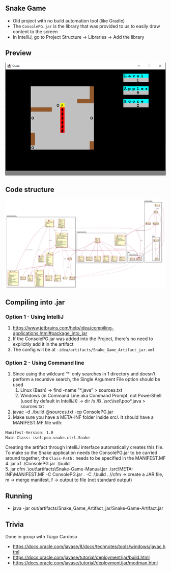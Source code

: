 ## Snake Game
- Old project with no build automation tool (like Gradle)
- The `ConsolePG.jar` is the library that was provided to us to easily draw content to the screen
- In IntelliJ, go to Project Structure -> Libraries -> Add the library
## Preview
![](./preview.png)

## Code structure
![](model.png)

## Compiling into .jar
### Option 1 - Using IntelliJ
1. https://www.jetbrains.com/help/idea/compiling-applications.html#package_into_jar
2. If the ConsolePG.jar was added into the Project, there's no need to explicitly add it in the artifact
3. The config will be at `.idea/artifacts/Snake_Game_Artifact_jar.xml`

### Option 2 - Using Command line
1. Since using the wildcard '*' only searches in 1 directory and doesn't perform a recursive search, the Single Argument File option should be used
   1. Linux (Bash) -> find -name "*.java" > sources.txt
   2. Windows (in Command Line aka Command Prompt, not PowerShell (used by default in IntelliJ)) -> dir /s /B .\src\isel\poo\*.java > sources.txt
2. javac -d ./build @sources.txt -cp ConsolePG.jar
3. Make sure you have a META-INF folder inside src/. It should have a MANIFEST.MF file with:
```
Manifest-Version: 1.0
Main-Class: isel.poo.snake.ctrl.Snake
```
Creating the artifact through IntelliJ interface automatically creates this file. To make so the Snake application
needs the ConsolePG.jar to be carried around together, the `Class-Path:` needs to be specified in the MANIFEST.MF
4. jar xf .\ConsolePG.jar .\build\
5. jar cfm .\out\artifacts\Snake-Game-Manual.jar .\src\META-INF\MANIFEST.MF -C ConsolePG.jar . -C .\build . //cfm -> create a JAR file, m -> merge manifest, f -> output to file (not standard output)

## Running
- java -jar out/artifacts/Snake_Game_Artifact_jar/Snake-Game-Artifact.jar

## Trivia
Done in group with Tiago Cardoso
- https://docs.oracle.com/javase/8/docs/technotes/tools/windows/javac.html
- https://docs.oracle.com/javase/tutorial/deployment/jar/build.html
- https://docs.oracle.com/javase/tutorial/deployment/jar/modman.html
